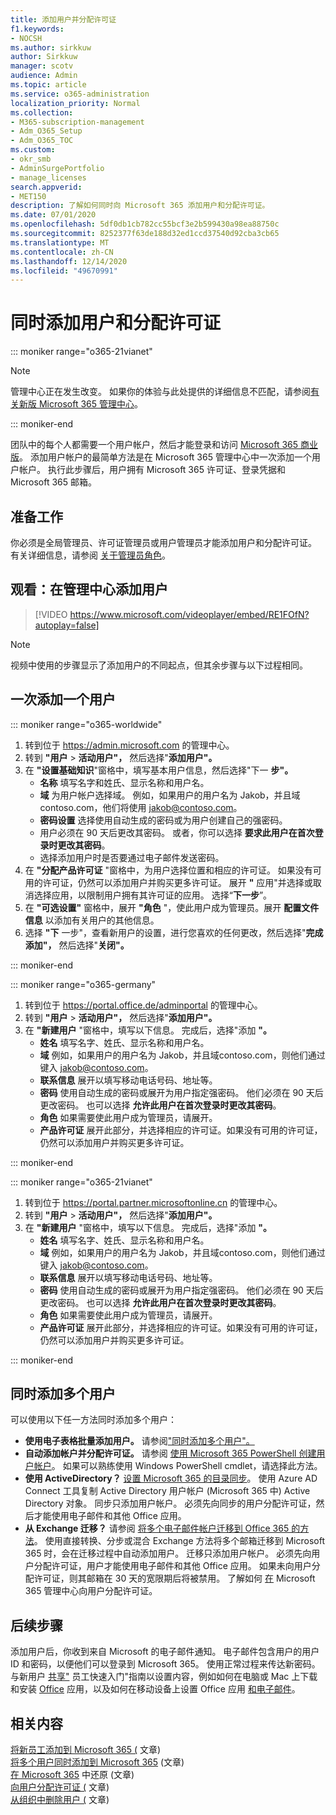 ```yaml
---
title: 添加用户并分配许可证
f1.keywords:
- NOCSH
ms.author: sirkkuw
author: Sirkkuw
manager: scotv
audience: Admin
ms.topic: article
ms.service: o365-administration
localization_priority: Normal
ms.collection:
- M365-subscription-management
- Adm_O365_Setup
- Adm_O365_TOC
ms.custom:
- okr_smb
- AdminSurgePortfolio
- manage_licenses
search.appverid:
- MET150
description: 了解如何同时向 Microsoft 365 添加用户和分配许可证。
ms.date: 07/01/2020
ms.openlocfilehash: 5df0db1cb782cc55bcf3e2b599430a98ea88750c
ms.sourcegitcommit: 8252377f63de188d32ed1ccd37540d92cba3cb65
ms.translationtype: MT
ms.contentlocale: zh-CN
ms.lasthandoff: 12/14/2020
ms.locfileid: "49670991"
---
```

# <a name="add-users-and-assign-licenses-at-the-same-time"></a>同时添加用户和分配许可证

::: moniker range="o365-21vianet"

> [!NOTE]
> 管理中心正在发生改变。 如果你的体验与此处提供的详细信息不匹配，请参阅[有关新版 Microsoft 365 管理中心](https://docs.microsoft.com/microsoft-365/admin/microsoft-365-admin-center-preview?view=o365-21vianet)。

::: moniker-end

团队中的每个人都需要一个用户帐户，然后才能登录和访问 [Microsoft 365 商业版](https://www.microsoft.com/microsoft-365/business)。 添加用户帐户的最简单方法是在 Microsoft 365 管理中心中一次添加一个用户帐户。 执行此步骤后，用户拥有 Microsoft 365 许可证、登录凭据和 Microsoft 365 邮箱。

## <a name="before-you-begin"></a>准备工作

你必须是全局管理员、许可证管理员或用户管理员才能添加用户和分配许可证。 有关详细信息，请参阅 [关于管理员角色](../../admin/add-users/about-admin-roles.md)。

## <a name="watch-add-users-in-the-admin-center"></a>观看：在管理中心添加用户

> [!VIDEO https://www.microsoft.com/videoplayer/embed/RE1FOfN?autoplay=false]

> [!NOTE]
> 视频中使用的步骤显示了添加用户的不同起点，但其余步骤与以下过程相同。

## <a name="add-users-one-at-a-time"></a>一次添加一个用户

::: moniker range="o365-worldwide"

1. 转到位于 <https://admin.microsoft.com> 的管理中心。
2. 转到 **"用户** > **活动用户"，** 然后选择"**添加用户"。**
3. 在 **"设置基础知识**"窗格中，填写基本用户信息，然后选择"下一 **步"。**
    - **名称** 填写名字和姓氏、显示名称和用户名。
    - **域** 为用户帐户选择域。 例如，如果用户的用户名为 Jakob，并且域contoso.com，他们将使用 jakob@contoso.com。
    - **密码设置** 选择使用自动生成的密码或为用户创建自己的强密码。
    - 用户必须在 90 天后更改其密码。 或者，你可以选择 **要求此用户在首次登录时更改其密码**。
    - 选择添加用户时是否要通过电子邮件发送密码。
4. 在 **"分配产品许可证** "窗格中，为用户选择位置和相应的许可证。 如果没有可用的许可证，仍然可以添加用户并购买更多许可证。 展开 **"** 应用"并选择或取消选择应用，以限制用户拥有其许可证的应用。 选择“**下一步**”。
5. 在 **"可选设置"** 窗格中，展开 **"角色** "，使此用户成为管理员。展开 **配置文件信息** 以添加有关用户的其他信息。
6. 选择 **"下** 一步"，查看新用户的设置，进行您喜欢的任何更改，然后选择"**完成添加"，** 然后选择"**关闭"。**

::: moniker-end

::: moniker range="o365-germany"

1. 转到位于 <https://portal.office.de/adminportal> 的管理中心。
2. 转到 **"用户** > **活动用户"，** 然后选择"**添加用户"。**
3. 在 **"新建用户** "窗格中，填写以下信息。 完成后，选择"添加 **"。**
    - **姓名** 填写名字、姓氏、显示名称和用户名。
    - **域** 例如，如果用户的用户名为 Jakob，并且域contoso.com，则他们通过键入 jakob@contoso.com。
    - **联系信息** 展开以填写移动电话号码、地址等。
    - **密码** 使用自动生成的密码或展开为用户指定强密码。 他们必须在 90 天后更改密码。 也可以选择 **允许此用户在首次登录时更改其密码**。
    - **角色** 如果需要使此用户成为管理员，请展开。
    - **产品许可证** 展开此部分，并选择相应的许可证。如果没有可用的许可证，仍然可以添加用户并购买更多许可证。

::: moniker-end

::: moniker range="o365-21vianet"

1. 转到位于 <https://portal.partner.microsoftonline.cn> 的管理中心。
2. 转到 **"用户** > **活动用户"，** 然后选择"**添加用户"。**
3. 在 **"新建用户** "窗格中，填写以下信息。 完成后，选择"添加 **"。**
    - **姓名** 填写名字、姓氏、显示名称和用户名。
    - **域** 例如，如果用户的用户名为 Jakob，并且域contoso.com，则他们通过键入 jakob@contoso.com。
    - **联系信息** 展开以填写移动电话号码、地址等。
    - **密码** 使用自动生成的密码或展开为用户指定强密码。 他们必须在 90 天后更改密码。 也可以选择 **允许此用户在首次登录时更改其密码**。
    - **角色** 如果需要使此用户成为管理员，请展开。
    - **产品许可证** 展开此部分，并选择相应的许可证。如果没有可用的许可证，仍然可以添加用户并购买更多许可证。

::: moniker-end

## <a name="add-multiple-users-at-the-same-time"></a>同时添加多个用户

可以使用以下任一方法同时添加多个用户：

- **使用电子表格批量添加用户。** 请参阅["同时添加多个用户"。](https://docs.microsoft.com/microsoft-365/enterprise/add-several-users-at-the-same-time)
- **自动添加帐户并分配许可证。** 请参阅 [使用 Microsoft 365 PowerShell 创建用户帐户](https://docs.microsoft.com/microsoft-365/enterprise/create-user-accounts-with-microsoft-365-powershell)。 如果可以熟练使用 Windows PowerShell cmdlet，请选择此方法。
- **使用 ActiveDirectory？** [设置 Microsoft 365 的目录同步](https://docs.microsoft.com/microsoft-365/enterprise/set-up-directory-synchronization)。 使用 Azure AD Connect 工具复制 Active Directory 用户帐户 (Microsoft 365 中) Active Directory 对象。 同步只添加用户帐户。 必须先向同步的用户分配许可证，然后才能使用电子邮件和其他 Office 应用。
- **从 Exchange 迁移？** 请参阅 [将多个电子邮件帐户迁移到 Office 365 的方法](https://docs.microsoft.com/Exchange/mailbox-migration/mailbox-migration)。 使用直接转换、分步或混合 Exchange 方法将多个邮箱迁移到 Microsoft 365 时，会在迁移过程中自动添加用户。 迁移只添加用户帐户。 必须先向用户分配许可证，用户才能使用电子邮件和其他 Office 应用。 如果未向用户分配许可证，则其邮箱在 30 天的宽限期后将被禁用。 了解如何 [在](../manage/assign-licenses-to-users.md) Microsoft 365 管理中心向用户分配许可证。

## <a name="next-steps"></a>后续步骤

添加用户后，你收到来自 Microsoft 的电子邮件通知。 电子邮件包含用户的用户 ID 和密码，以便他们可以登录到 Microsoft 365。 使用正常过程来传达新密码。 与新用户 [共享"](https://support.microsoft.com/office/b9700090-ce64-4046-ab92-ce8488a7bc0f) 员工快速入门"指南以设置内容，例如如何在电脑或 Mac 上下载和安装 [Office](https://support.microsoft.com/office/4414eaaf-0478-48be-9c42-23adc4716658) 应用，以及如何在移动设备上设置 Office 应用 [和电子邮件](https://support.microsoft.com/office/7dabb6cb-0046-40b6-81fe-767e0b1f014f)。

## <a name="related-content"></a>相关内容

[将新员工添加到 Microsoft 365 (](add-new-employee.md) 文章) \
[将多个用户同时添加到 Microsoft 365](https://docs.microsoft.com/microsoft-365/enterprise/add-several-users-at-the-same-time) (文章) \
[在 Microsoft 365](restore-user.md) 中还原 (文章) \
[向用户分配许可证 (](../manage/assign-licenses-to-users.md) 文章) \
[从组织中删除用户 (](delete-a-user.md) 文章) 
